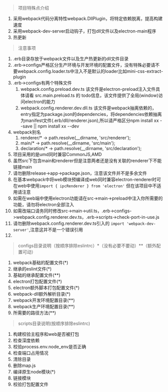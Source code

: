 > 项目特殊点介绍
1. 采用webpack代码分离特性webpack.DllPlugin，将特定依赖脱离，提高构建速度
2. 采用webpack-dev-server启动钩子，打包dll文件以及electron-main程序
3. 热更新

> 注意事项
1. .erb目录存放于webpack文件以及生产热更新的dll文件目录
2. .erb->configs严格区分生产环境与开发环境的配置文件，没有特殊必要请不要webpack.config.loader.ts中注入不是默认的loader比如mini-css-extract-plugin
3. .erb->configs有两个特殊文件
   1. webpack.config.preload.dev.ts 该文件是electron-preload注入文件具体请看 src.main.preload.ts 的 todo信息，该文件提供了全局(window)访问electron的能力
   2. webpack.config.renderer.dev.dll.ts 该文件是webpack抽离依赖的，entry指定为package.json的dependencies，将dependencies依赖抽离为manifest文件(.erb/dll/renderer.json),所以请严格区分npm install xx --save || npm install xx --dev
4. webpack别名
   1. renderer/* -> path.resolve(__dirname, 'src/renderer');
   2. main/* -> path.resolve(__dirname, 'src/main');
   3. declaration/* -> path.resolve(__dirname, 'src/declaration');
5. 项目采用的是umd同时兼容CommonJS,AMD
6. 虽然src下包含main和renderer但是注意两者还是没有关联的renderer下不能链接main
7. 请勿删除release->app->package.json，注意该文件并不是多余文件
8. 在基本webpack中将web模块预编译成web同时兼容electron-renderer时可在web中使用```import { ipcRenderer } from 'electron'``` 但在该项目中不适用请注意
9. 如需在web端中使用electron功能请在src->main->preload中注入你所需要的功能，请勿将electron全部注入
10. 如需改端口请务同时修改src->main->util.ts，.erb->configs->webpack.config.renderer.dev.ts，.erb->scripts->check-port-in-use.js
11. 请勿删除webpack.config.renderer.dev.ts引入的 ```import 'webpack-dev-server'```,注意这并不是一个错误引用
12. 

> configs目录说明（按顺序排除eslintrc）*（没有必要不要动）**（额外配置可动）
1. webpack基础的配置文件(*)
2. 继承的eslint文件(*)
3. 基础的继承配置文件(**)
4. electron打包配置文件(*)
5. electron额外脚本打包配置文件(*)
6. webpack-dll额外解析目录(*)
7. webpack开发环境配置目录(**)
8. webpack生产环境配置目录(**)
9. 所需要的路径方法(**)

> scripts目录说明(按顺序排除eslintrc)
1. 构建校验主程序和web是否被打包
2. 检查深度依赖
3. 校验process.env.node_env是否正确
4. 检查端口占用情况
5. 清除目录
6. 删除map.js
7. 编译原生node模块(*)
8. 链接模块
9. 校验打包配置文件